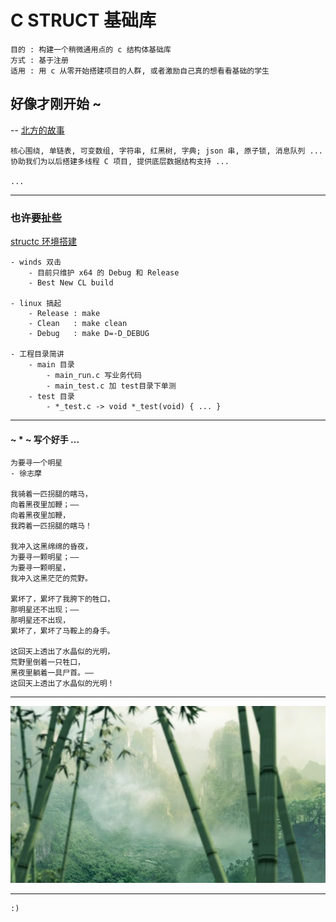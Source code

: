 # C STRUCT 基础库

    目的 : 构建一个稍微通用点的 c 结构体基础库
    方式 : 基于注册
    适用 : 用 c 从零开始搭建项目的人群, 或者激励自己真的想看看基础的学生

## 好像才刚开始 ~

-- [北方的故事](http://music.163.com/#/m/song?id=37782112&userid=16529894)

    核心围绕, 单链表, 可变数组, 字符串, 红黑树, 字典; json 串, 原子锁, 消息队列 ...
    协助我们为以后搭建多线程 C 项目, 提供底层数据结构支持 ...

    ...

***

### 也许要扯些

[structc 环境搭建](./structc/README.md)

    - winds 双击
        - 目前只维护 x64 的 Debug 和 Release
        - Best New CL build

    - linux 搞起
        - Release : make
        - Clean   : make clean
        - Debug   : make D=-D_DEBUG

    - 工程目录简讲
        - main 目录
            - main_run.c 写业务代码
            - main_test.c 加 test目录下单测
        - test 目录
            - *_test.c -> void *_test(void) { ... }        

***

#### ~ * ~ 写个好手 ...

    为要寻一个明星
    - 徐志摩 

    我骑着一匹拐腿的瞎马，
    向着黑夜里加鞭；——
    向着黑夜里加鞭，
    我跨着一匹拐腿的瞎马！

    我冲入这黑绵绵的昏夜，
    为要寻一颗明星；——
    为要寻一颗明星，
    我冲入这黑茫茫的荒野。

    累坏了，累坏了我胯下的牲口，
    那明星还不出现；——
    那明星还不出现，
    累坏了，累坏了马鞍上的身手。

    这回天上透出了水晶似的光明，
    荒野里倒着一只牲口，
    黑夜里躺着一具尸首。——
    这回天上透出了水晶似的光明！

***

![江湖](./ryou.jpg)

***

    :)
